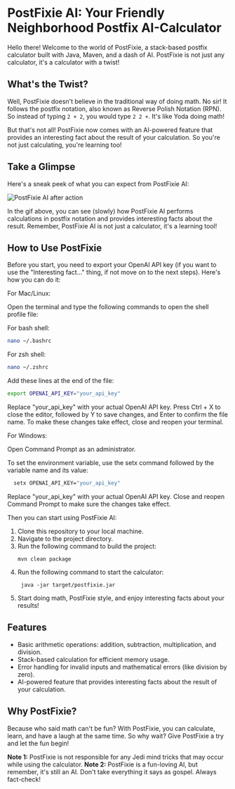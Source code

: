 # PostFixie AI: Your Friendly Neighborhood Postfix AI-Calculator

Hello there! Welcome to the world of PostFixie, a stack-based postfix calculator built with Java, Maven, and a dash of AI. PostFixie is not just any calculator, it's a calculator with a twist!

## What's the Twist?

Well, PostFixie doesn't believe in the traditional way of doing math. No sir! It follows the postfix notation, also known as Reverse Polish Notation (RPN). So instead of typing `2 + 2`, you would type `2 2 +`. It's like Yoda doing math!

But that's not all! PostFixie now comes with an AI-powered feature that provides an interesting fact about the result of your calculation. So you're not just calculating, you're learning too!

## Take a Glimpse

Here's a sneak peek of what you can expect from PostFixie AI:


![PostFixie AI after action](visuals/inAction.gif)

In the gif above, you can see (slowly) how PostFixie AI performs calculations in postfix notation and provides interesting facts about the result. Remember, PostFixie AI is not just a calculator, it's a learning tool!

## How to Use PostFixie

Before you start, you need to export your OpenAI API key (if you want to use the "Interesting fact..." thing, if not move on to the next steps). Here's how you can do it:

For Mac/Linux:

Open the terminal and type the following commands to open the shell profile file:

For bash shell:
```bash
nano ~/.bashrc
```

For zsh shell:
```bash
nano ~/.zshrc
```

Add these lines at the end of the file:
```bash
export OPENAI_API_KEY="your_api_key"
```

Replace "your_api_key" with your actual OpenAI API key. Press Ctrl + X to close the editor, followed by Y to save changes, and Enter to confirm the file name. To make these changes take effect, close and reopen your terminal.

For Windows:

Open Command Prompt as an administrator.

To set the environment variable, use the setx command followed by the variable name and its value:

```bash
  setx OPENAI_API_KEY="your_api_key"
```

Replace "your_api_key" with your actual OpenAI API key.
Close and reopen Command Prompt to make sure the changes take effect.

Then you can start using PostFixie AI:

1. Clone this repository to your local machine.
2. Navigate to the project directory.
3. Run the following command to build the project:
   ```
   mvn clean package
   ```
4. Run the following command to start the calculator:
   ```
    java -jar target/postfixie.jar
    ```
5. Start doing math, PostFixie style, and enjoy interesting facts about your results!

## Features

- Basic arithmetic operations: addition, subtraction, multiplication, and division.
- Stack-based calculation for efficient memory usage.
- Error handling for invalid inputs and mathematical errors (like division by zero).
- AI-powered feature that provides interesting facts about the result of your calculation.

## Why PostFixie?

Because who said math can't be fun? With PostFixie, you can calculate, learn, and have a laugh at the same time. So why wait? Give PostFixie a try and let the fun begin!

**Note 1:** PostFixie is not responsible for any Jedi mind tricks that may occur while using the calculator.
**Note 2:** PostFixie is a fun-loving AI, but remember, it's still an AI. Don't take everything it says as gospel. Always fact-check!
